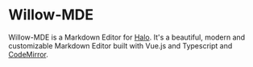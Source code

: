 # Willow-MDE

Willow-MDE is a Markdown Editor for [Halo](https://github.com/halo-dev/halo).
It's a beautiful, modern and customizable Markdown Editor
built with Vue.js and Typescript and [CodeMirror](https://github.com/codemirror).
